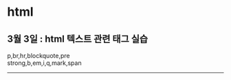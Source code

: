 # html
<h2>3월 3일 : html 텍스트 관련 태그 실습</h2>

p,br,hr,blockquote,pre<br>
strong,b,em,i,q,mark,span<br>

<hr>
